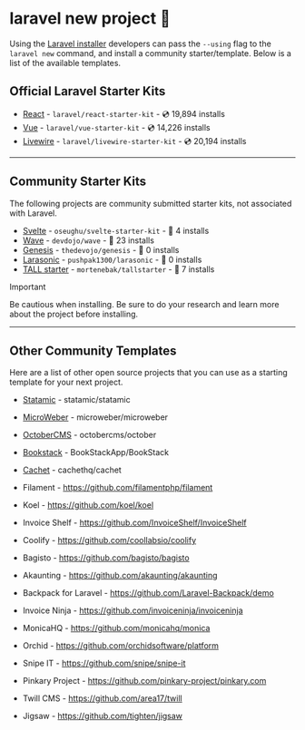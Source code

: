 # laravel new project 💾

Using the [Laravel installer](https://laravel.com/docs/installation#installing-php) developers can pass the `--using` flag to the `laravel new` command, and install a community starter/template. Below is a list of the available templates.

## Official Laravel Starter Kits

- [React](https://github.com/laravel/react-starter-kit) - `laravel/react-starter-kit` - 💿 19,894 installs
- [Vue](https://github.com/laravel/vue-starter-kit) - `laravel/vue-starter-kit` - 💿 14,226 installs
- [Livewire](https://github.com/laravel/livewire-starter-kit) - `laravel/livewire-starter-kit` - 💿 20,194 installs

---

## Community Starter Kits

The following projects are community submitted starter kits, not associated with Laravel.

- [Svelte](https://github.com/oseughu/svelte-starter-kit) - `oseughu/svelte-starter-kit` - 💾 4 installs
- [Wave](https://github.com/devdojo/wave) - `devdojo/wave` - 💾 23 installs
- [Genesis](https://github.com/thedevojo/genesis) - `thedevojo/genesis` - 💾 0 installs
- [Larasonic](https://github.com/pushpak1300/larasonic) - `pushpak1300/larasonic` - 💾 0 installs
- [TALL starter](https://github.com/mortenebak/tallstarter) - `mortenebak/tallstarter` - 💾 7 installs

> [!IMPORTANT]
> Be cautious when installing. Be sure to do your research and learn more about the project before installing.

---

## Other Community Templates

Here are a list of other open source projects that you can use as a starting template for your next project.

- [Statamic](https://github.com/statamic/statamic) - statamic/statamic
- [MicroWeber](https://github.com/microweber/microweber) - microweber/microweber
- [OctoberCMS](https://github.com/octobercms/october) - octobercms/october
- [Bookstack](https://github.com/BookStackApp/BookStack) - BookStackApp/BookStack
- [Cachet](https://github.com/cachethq/cachet) - cachethq/cachet
  
- Filament - https://github.com/filamentphp/filament
- Koel - https://github.com/koel/koel
- Invoice Shelf - https://github.com/InvoiceShelf/InvoiceShelf
- Coolify - https://github.com/coollabsio/coolify
- Bagisto - https://github.com/bagisto/bagisto
- Akaunting - https://github.com/akaunting/akaunting
- Backpack for Laravel - https://github.com/Laravel-Backpack/demo
- Invoice Ninja - https://github.com/invoiceninja/invoiceninja
- MonicaHQ - https://github.com/monicahq/monica
- Orchid - https://github.com/orchidsoftware/platform
- Snipe IT - https://github.com/snipe/snipe-it
- Pinkary Project - https://github.com/pinkary-project/pinkary.com
- Twill CMS - https://github.com/area17/twill
- Jigsaw - https://github.com/tighten/jigsaw